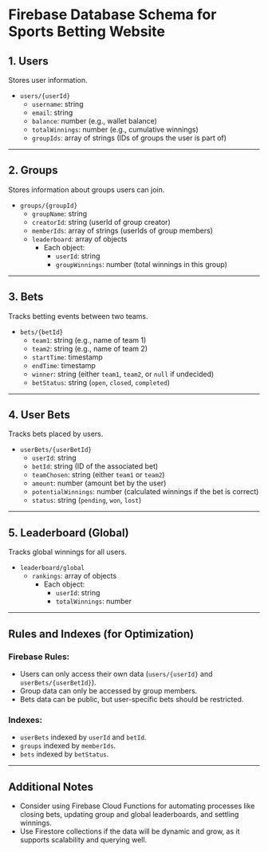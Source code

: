 # Firebase Database Schema for Sports Betting Website

## 1. Users
Stores user information.

- `users/{userId}`
  - `username`: string
  - `email`: string
  - `balance`: number (e.g., wallet balance)
  - `totalWinnings`: number (e.g., cumulative winnings)
  - `groupIds`: array of strings (IDs of groups the user is part of)

---

## 2. Groups
Stores information about groups users can join.

- `groups/{groupId}`
  - `groupName`: string
  - `creatorId`: string (userId of group creator)
  - `memberIds`: array of strings (userIds of group members)
  - `leaderboard`: array of objects
    - Each object:
      - `userId`: string
      - `groupWinnings`: number (total winnings in this group)

---

## 3. Bets
Tracks betting events between two teams.

- `bets/{betId}`
  - `team1`: string (e.g., name of team 1)
  - `team2`: string (e.g., name of team 2)
  - `startTime`: timestamp
  - `endTime`: timestamp
  - `winner`: string (either `team1`, `team2`, or `null` if undecided)
  - `betStatus`: string (`open`, `closed`, `completed`)

---

## 4. User Bets
Tracks bets placed by users.

- `userBets/{userBetId}`
  - `userId`: string
  - `betId`: string (ID of the associated bet)
  - `teamChosen`: string (either `team1` or `team2`)
  - `amount`: number (amount bet by the user)
  - `potentialWinnings`: number (calculated winnings if the bet is correct)
  - `status`: string (`pending`, `won`, `lost`)

---

## 5. Leaderboard (Global)
Tracks global winnings for all users.

- `leaderboard/global`
  - `rankings`: array of objects
    - Each object:
      - `userId`: string
      - `totalWinnings`: number

---

## Rules and Indexes (for Optimization)
### Firebase Rules:
- Users can only access their own data (`users/{userId}` and `userBets/{userBetId}`).
- Group data can only be accessed by group members.
- Bets data can be public, but user-specific bets should be restricted.

### Indexes:
- `userBets` indexed by `userId` and `betId`.
- `groups` indexed by `memberIds`.
- `bets` indexed by `betStatus`.

---

## Additional Notes
- Consider using Firebase Cloud Functions for automating processes like closing bets, updating group and global leaderboards, and settling winnings.
- Use Firestore collections if the data will be dynamic and grow, as it supports scalability and querying well.
